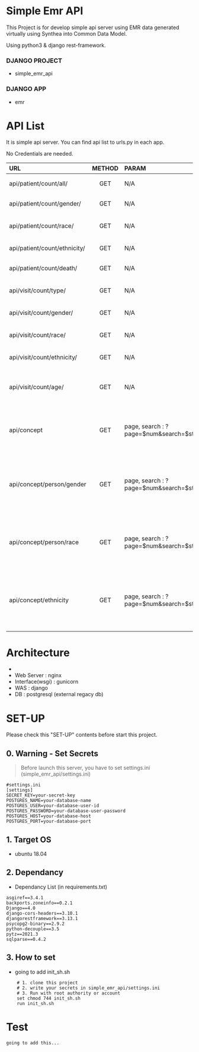# Simple Emr API

This Project is for develop simple api server using EMR data generated virtually using Synthea into Common Data Model.

Using python3 & django rest-framework.

### DJANGO PROJECT

- simple_emr_api

### DJANGO APP 

- emr

# API List

It is simple api server. You can find api list to urls.py in each app.

No Credentials are needed.

| URL                          | METHOD | PARAM                                 |                  EXPLAINATION                   |                                                                                                 Sample Data                                                                                                 |
|:-----------------------------|:------:|:--------------------------------------|:-----------------------------------------------:|:-----------------------------------------------------------------------------------------------------------------------------------------------------------------------------------------------------------:|
| api/patient/count/all/       |  GET   | N/A                                   |                  전체 환자 수 가져오기                   |                                                                                               {"count":1000}                                                                                                |
| api/patient/count/gender/    |  GET   | N/A                                   |                  성별 환자 수 가져오기                   |                                                                                        {"FEMALE": 452, "MALE": 548}                                                                                         |
| api/patient/count/race/      |  GET   | N/A                                   |                  인종별 환자 수 가져오기                  |                                                           {"No matching concept": 4, "White": 845, "Black or African American": 86, "Asian": 65}                                                            |
| api/patient/count/ethnicity/ |  GET   | N/A                                   |                  민족별 환자 수 가져오기                  |                                                                                        {"No matching concept": 1000}                                                                                        |
| api/patient/count/death/     |  GET   | N/A                                   |                  사망 환자 수 가져오기                   |                                                                                               {"count": 152"}                                                                                               |
| api/visit/count/type/        |  GET   | N/A                                   |                방문 유형별 방문 수 가져오기                 |                                                             {"Emergency Room Visit": 3475, "Inpatient Visit": 1309, "Outpatient Visit": 37026}                                                              |
| api/visit/count/gender/      |  GET   | N/A                                   |                  성별 방문 수 가져오기                   |                                                                                      {"FEMALE": 19307, "MALE": 22503}                                                                                       |
| api/visit/count/race/        |  GET   | N/A                                   |                  인종별 방문 수 가져오기                  |                                                       {"Asian": 2826, "Black or African American": 3326, "No matching concept": 171, "White": 35487}                                                        |
| api/visit/count/ethnicity/   |  GET   | N/A                                   |                  민족별 방문 수 가져오기                  |                                                                                        {"No matching concept": 1000}                                                                                        |
| api/visit/count/age/         |  GET   | N/A                                   |           방문시 연령대(10세 단위)별 방문 수 가져오기            |                              {"60": 4995, "70": 4012, "50": 6141, "0": 1178, "10": 2366, "20": 3867, "80": 3621, "30": 3376, "40": 4167, "100": 4913, "90": 2621, "110": 553}                               |
 | api/concept                  |  GET   | page, search : ?page=$num&search=$str | 전체 concept 정보 (20개씩), search = concept_name을 검색 |                {"count": 7403692, "next": $url or null, "previous": $url or null, "results": [{"concept_id": 600000012, "concept_name": "OMOP Drug cohort era", "domain_id": "Drug"}, ...]}                 |
 | api/concept/person/gender    |  GET   | page, search : ?page=$num&search=$str |             환자 성별 concept 정보 (20개씩), search = concept_name을 검색             |     {"count": 2, "next": $url or null, "previous": $url or null, "results": [{"gender_concept__concept_id": 8507, "gender_concept__concept_name": "MALE", "gender_concept__domain_id": "Gender"}, ...]}     |
 | api/concept/person/race      |  GET   | page, search : ?page=$num&search=$str |            환자 인종별 concept 정보 (20개씩), search = concept_name을 검색             | {"count": 4, "next": $url or null, "previous": $url or null, "results": [{"race_concept__concept_id": 0, "race_concept__concept_name": "No matching concept", "race_concept__domain_id": "Metadata"}, ...]} |
 | api/concept/ethnicity        |  GET   | page, search : ?page=$num&search=$str |            환자 민족별 concept 정보 (20개씩), search = concept_name을 검색             | {"count": 1, "next": $url or null, "previous": $url or null, "results": [{"ethnicity_concept__concept_id": 0, "ethnicity_concept__concept_name": "No matching concept", "ethnicity_concept__domain_id": "Metadata"}, ...]} |

# Architecture
-
- Web Server : nginx 
- Interface(wsgi) : gunicorn 
- WAS : django 
- DB : postgresql (external regacy db)

# SET-UP

Please check this "SET-UP" contents before start this project.

## 0. Warning - Set Secrets

 > Before launch this server, you have to set settings.ini (simple_emr_api/settings.ini)

```
#settings.ini
[settings]
SECRET_KEY=your-secret-key 
POSTGRES_NAME=your-database-name 
POSTGRES_USER=your-database-user-id 
POSTGRES_PASSWORD=your-database-user-password 
POSTGRES_HOST=your-database-host
POSTGRES_PORT=your-database-port
```


## 1. Target OS

- ubuntu 18.04

## 2. Dependancy

- Dependancy List (in requirements.txt)

```
asgiref==3.4.1
backports.zoneinfo==0.2.1
Django==4.0
django-cors-headers==3.10.1
djangorestframework==3.13.1
psycopg2-binary==2.9.2
python-decouple==3.5
pytz==2021.3
sqlparse==0.4.2
```

## 3. How to set

- going to add init_sh.sh
```
    # 1. clone this project
    # 2. write your secrets in simple_emr_api/settings.ini
    # 3. Run with root authority or account
    set chmod 744 init_sh.sh 
    run init_sh.sh
```

# Test
    going to add this...

